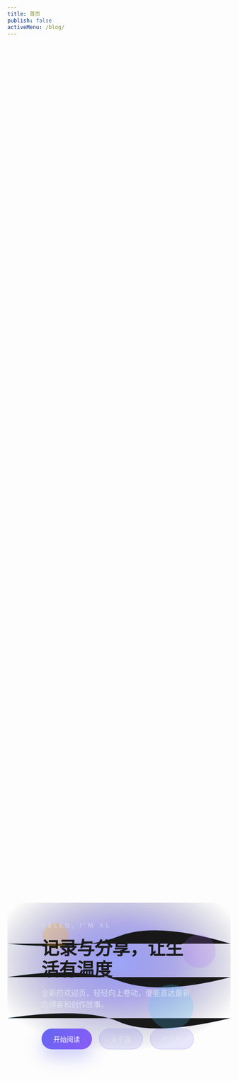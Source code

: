 ```yaml
---
title: 首页
publish: false
activeMenu: /blog/
---
```


<script setup lang="ts">
import { onMounted, onUnmounted } from 'vue'
import { withBase } from 'vitepress'

const scrollToBlog = () => {
  const anchor = document.getElementById('xl-blog-anchor')
  if (anchor) {
    anchor.scrollIntoView({ behavior: 'smooth', block: 'start' })
  }
}

const handleKey = (event: KeyboardEvent) => {
  if (event.defaultPrevented) return
  if (event.key === 'ArrowDown' || event.key === ' ' || event.key === 'Spacebar') {
    event.preventDefault()
    scrollToBlog()
  }
}

onMounted(() => {
  window.addEventListener('keydown', handleKey)
})

onUnmounted(() => {
  window.removeEventListener('keydown', handleKey)
})
</script>

<section class="xl-welcome" aria-labelledby="xl-hero-title">
  <div class="xl-welcome__art" aria-hidden="true">
    <svg viewBox="0 0 1200 800" role="img">
      <defs>
        <radialGradient id="heroGradient" cx="50%" cy="40%" r="60%">
          <stop offset="0%" stop-color="#818CF8" stop-opacity="0.85" />
          <stop offset="45%" stop-color="#4338CA" stop-opacity="0.45" />
          <stop offset="100%" stop-color="#1E1B4B" stop-opacity="0" />
        </radialGradient>
        <linearGradient id="heroLines" x1="0%" x2="100%">
          <stop offset="0%" stop-color="#38BDF8" stop-opacity="0.8" />
          <stop offset="100%" stop-color="#A855F7" stop-opacity="0.2" />
        </linearGradient>
      </defs>
      <rect width="1200" height="800" fill="url(#heroGradient)" />
      <g stroke="url(#heroLines)" stroke-width="1.6" stroke-opacity="0.5">
        <path d="M0 220 Q400 260 600 180 T1200 220" />
        <path d="M0 400 Q380 340 600 420 T1200 400" />
        <path d="M0 620 Q420 560 600 640 T1200 620" />
      </g>
      <circle cx="260" cy="180" r="70" fill="#F59E0B" fill-opacity="0.28" />
      <circle cx="880" cy="560" r="120" fill="#38BDF8" fill-opacity="0.22" />
      <circle cx="1030" cy="260" r="90" fill="#A855F7" fill-opacity="0.18" />
    </svg>
  </div>
  <div class="xl-welcome__content">
    <p class="xl-welcome__eyebrow">HELLO, I'M XL</p>
    <h1 id="xl-hero-title">记录与分享，让生活有温度</h1>
    <p class="xl-welcome__lead">全新的欢迎页，轻轻向上卷动，便能直达最新的博客和创作故事。</p>
    <div class="xl-welcome__actions">
      <button class="xl-btn xl-btn--primary" type="button" @click="scrollToBlog">开始阅读</button>
      <a class="xl-btn xl-btn--ghost" :href="withBase('/about/')">关于我</a>
      <a class="xl-btn xl-btn--ghost" :href="withBase('/portfolio/')">作品集</a>
    </div>
  </div>
  <button class="xl-scroll" type="button" @click="scrollToBlog" aria-label="开始阅读">
    <span>Scroll</span>
    <span class="xl-scroll__icon" aria-hidden="true"></span>
  </button>
</section>

<section id="xl-blog-anchor" class="xl-feed-section">
  <BlogFeed />
</section>

<style scoped>
:global(body) {
  scroll-behavior: smooth;
}

.xl-welcome {
  position: relative;
  display: grid;
  grid-template-columns: repeat(auto-fit, minmax(320px, 1fr));
  align-items: center;
  min-height: 100vh;
  padding: 120px 8vw 96px;
  background: radial-gradient(circle at top, rgba(15, 23, 42, 0.55), transparent 55%), var(--vp-c-bg);
  color: var(--vp-c-text-1);
  overflow: hidden;
}

.xl-welcome__art {
  position: absolute;
  inset: 0;
  pointer-events: none;
  opacity: 0.9;
}

.xl-welcome__art svg {
  width: 100%;
  height: 100%;
  object-fit: cover;
}

.xl-welcome__content {
  position: relative;
  z-index: 1;
  max-width: 520px;
}

.xl-welcome__eyebrow {
  font-size: 13px;
  letter-spacing: 0.42em;
  color: rgba(226, 232, 240, 0.75);
}

.xl-welcome h1 {
  margin: 20px 0 16px;
  font-size: clamp(2.5rem, 4vw, 3.5rem);
  line-height: 1.2;
}

.xl-welcome__lead {
  margin: 0;
  font-size: 1.05rem;
  color: rgba(226, 232, 240, 0.85);
  line-height: 1.6;
}

.xl-welcome__actions {
  display: flex;
  flex-wrap: wrap;
  gap: 16px;
  margin-top: 40px;
}

.xl-btn {
  display: inline-flex;
  align-items: center;
  justify-content: center;
  padding: 12px 26px;
  border-radius: 999px;
  border: 1px solid transparent;
  font-size: 15px;
  font-weight: 500;
  cursor: pointer;
  text-decoration: none;
  transition: transform 0.2s ease, box-shadow 0.2s ease, background 0.2s ease, color 0.2s ease;
}

.xl-btn--primary {
  background: linear-gradient(135deg, #6366f1 0%, #8b5cf6 100%);
  color: white;
  box-shadow: 0 18px 38px rgba(99, 102, 241, 0.32);
}

.xl-btn--primary:hover {
  transform: translateY(-2px);
  box-shadow: 0 22px 44px rgba(99, 102, 241, 0.4);
}

.xl-btn--ghost {
  border-color: rgba(129, 140, 248, 0.35);
  color: rgba(226, 232, 240, 0.9);
  background: rgba(79, 70, 229, 0.12);
}

.xl-btn--ghost:hover {
  transform: translateY(-2px);
  background: rgba(79, 70, 229, 0.2);
  color: white;
}

.xl-scroll {
  position: absolute;
  left: 50%;
  bottom: 48px;
  transform: translateX(-50%);
  display: inline-flex;
  align-items: center;
  gap: 12px;
  padding: 12px 20px;
  border-radius: 999px;
  border: 1px solid rgba(148, 163, 184, 0.35);
  background: rgba(15, 23, 42, 0.45);
  color: rgba(226, 232, 240, 0.85);
  font-size: 13px;
  letter-spacing: 0.28em;
  text-transform: uppercase;
  cursor: pointer;
  transition: transform 0.2s ease, background 0.2s ease;
}

.xl-scroll:hover {
  transform: translate(-50%, -4px);
  background: rgba(15, 23, 42, 0.65);
}

.xl-scroll__icon {
  display: inline-flex;
  width: 18px;
  height: 28px;
  border: 2px solid rgba(129, 140, 248, 0.7);
  border-radius: 12px;
  position: relative;
}

.xl-scroll__icon::after {
  content: '';
  position: absolute;
  top: 6px;
  left: 50%;
  width: 6px;
  height: 6px;
  border-radius: 50%;
  background: rgba(129, 140, 248, 0.9);
  transform: translateX(-50%);
  animation: xl-scroll-dot 1.6s ease-in-out infinite;
}

@keyframes xl-scroll-dot {
  0%, 25% {
    opacity: 0;
    transform: translate(-50%, 0);
  }
  55% {
    opacity: 1;
    transform: translate(-50%, 8px);
  }
  100% {
    opacity: 0;
    transform: translate(-50%, 16px);
  }
}

.xl-feed-section {
  background: var(--vp-c-bg);
}

@media (max-width: 720px) {
  .xl-welcome {
    padding: 96px 24px 88px;
    text-align: center;
  }

  .xl-welcome__actions {
    justify-content: center;
  }
}
</style>
